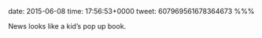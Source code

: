 date: 2015-06-08
time: 17:56:53+0000
tweet: 607969561678364673
%%%

News looks like a kid’s pop up book.
